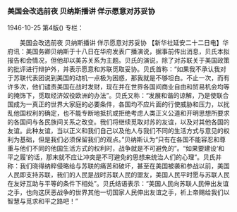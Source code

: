 ### 美国会改选前夜  贝纳斯播讲  佯示愿意对苏妥协

1946-10-25
第4版()
专栏：

　　美国会改选前夜
    贝纳斯播讲
    佯示愿意对苏妥协
    【新华社延安二十二日电】华府讯：美国务卿贝纳斯于十八日在华府发表广播演说，据事前传出消息，贝氏本拟报告和会情况，但他却以美苏关系为主题。贝氏的演说，除了对苏联关于美国政策的批评进行辩护外，并表示愿意和苏联觅取妥协。贝氏首称：“如果我不承认我对于苏联代表团说到美国的动机一点极为困惑，那我就是不够坦白。不止一次，而有许多次，他们谴责美国在战时发财，现在并在世界各国间商业自由和贸易机会均等的掩饰下，觅取经济奴役欧洲的办法”。贝氏又称：“发展和谐的谅解，乃是使联合国成为一真正的世界大家庭的必要条件，各国均不应片面的行使威胁和压力，以扰乱他国权利的确定，也不能专断地抵抗或拒绝考虑人类正义公道和开明思想所要求的各国间与各民族间关系之改变。我们将继续觅取对苏的友谊，以及对其他各国的友谊。此种友谊，当以正义和我们自己以及他人与我们不同的生活方式与意见的权利为基础，但是我们必须保留我们的观点。”贝纳斯认为“只有在各国不能容忍和尊重与他们不同的他国生活方式的权利时，战争就是不可避免的”。“如果要建设‘和平之履’的话，那末就不应让冲突是不可避免的思想来统治人们的心理”。贝氏并称：我们晓得纳粹侵略给与苏联的痛苦和破坏，甚至在美国被袭和参战以前，美国人民即支持苏联，我们的人民是战时苏联人民的盟友，美国人民平时愿与苏联人民在友好互助与平等的条件下相处”。贝氏结语表示：“美国人民向苏联人民伸出友谊之手，也向这厌恶战争的世界其他一切国家人民伸出友谊之手，祈上帝赐给我们以智慧与觅求和平之路吧！”
